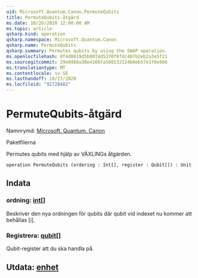 ```yaml
---
uid: Microsoft.Quantum.Canon.PermuteQubits
title: PermuteQubits-åtgärd
ms.date: 10/26/2020 12:00:00 AM
ms.topic: article
qsharp.kind: operation
qsharp.namespace: Microsoft.Quantum.Canon
qsharp.name: PermuteQubits
qsharp.summary: Permutes qubits by using the SWAP operation.
ms.openlocfilehash: 0f4d8819d5b08f4d5370f8fdc407b2eb2a3e5f21
ms.sourcegitcommit: 29e0d88a30e4166fa580132124b0eb57e1f0e986
ms.translationtype: MT
ms.contentlocale: sv-SE
ms.lasthandoff: 10/27/2020
ms.locfileid: "92728482"
---
```

# <a name="permutequbits-operation"></a>PermuteQubits-åtgärd

Namnrymd: [Microsoft. Quantum. Canon](xref:Microsoft.Quantum.Canon)

Paketfilerna [](https://nuget.org/packages/)


Permutes qubits med hjälp av VÄXLINGs åtgärden.

```qsharp
operation PermuteQubits (ordering : Int[], register : Qubit[]) : Unit
```


## <a name="input"></a>Indata

### <a name="ordering--int"></a>ordning: [int](xref:microsoft.quantum.lang-ref.int)[]

Beskriver den nya ordningen för qubits där qubit vid indexet nu kommer att behållas [i].


### <a name="register--qubit"></a>Registrera: [qubit](xref:microsoft.quantum.lang-ref.qubit)[]

Qubit-register att du ska handla på.



## <a name="output--unit"></a>Utdata: [enhet](xref:microsoft.quantum.lang-ref.unit)

